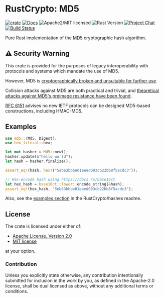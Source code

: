 # RustCrypto: MD5

[![crate][crate-image]][crate-link]
[![Docs][docs-image]][docs-link]
![Apache2/MIT licensed][license-image]
![Rust Version][rustc-image]
[![Project Chat][chat-image]][chat-link]
[![Build Status][build-image]][build-link]

Pure Rust implementation of the [MD5] cryptographic hash algorithm.

## ⚠️ Security Warning

This crate is provided for the purposes of legacy interoperability with
protocols and systems which mandate the use of MD5.

However, MD5 is [cryptographically broken and unsuitable for further use][1].

Collision attacks against MD5 are both practical and trivial, and
[theoretical attacks against MD5's preimage resistance have been found][2].

[RFC 6151] advises no new IETF protocols can be designed MD5-based constructions,
including HMAC-MD5.

## Examples

```rust
use md5::{Md5, Digest};
use hex_literal::hex;

let mut hasher = Md5::new();
hasher.update(b"hello world");
let hash = hasher.finalize();

assert_eq!(hash, hex!("5eb63bbbe01eeed093cb22bb8f5acdc3"));

// Hex-encode hash using https://docs.rs/base16ct
let hex_hash = base16ct::lower::encode_string(&hash);
assert_eq!(hex_hash, "5eb63bbbe01eeed093cb22bb8f5acdc3");
```

Also, see the [examples section] in the RustCrypto/hashes readme.

## License

The crate is licensed under either of:

* [Apache License, Version 2.0](http://www.apache.org/licenses/LICENSE-2.0)
* [MIT license](http://opensource.org/licenses/MIT)

at your option.

### Contribution

Unless you explicitly state otherwise, any contribution intentionally submitted
for inclusion in the work by you, as defined in the Apache-2.0 license, shall be
dual licensed as above, without any additional terms or conditions.

[//]: # (badges)

[crate-image]: https://img.shields.io/crates/v/md-5.svg
[crate-link]: https://crates.io/crates/md-5
[docs-image]: https://docs.rs/md-5/badge.svg
[docs-link]: https://docs.rs/md-5/
[license-image]: https://img.shields.io/badge/license-Apache2.0/MIT-blue.svg
[rustc-image]: https://img.shields.io/badge/rustc-1.85+-blue.svg
[chat-image]: https://img.shields.io/badge/zulip-join_chat-blue.svg
[chat-link]: https://rustcrypto.zulipchat.com/#narrow/stream/260041-hashes
[build-image]: https://github.com/RustCrypto/hashes/actions/workflows/md5.yml/badge.svg?branch=master
[build-link]: https://github.com/RustCrypto/hashes/actions/workflows/md5.yml?query=branch:master

[//]: # (general links)

[MD5]: https://en.wikipedia.org/wiki/MD5
[examples section]: https://github.com/RustCrypto/hashes#Examples
[1]: https://www.kb.cert.org/vuls/id/836068
[2]: https://dl.acm.org/citation.cfm?id=1724151
[RFC 6151]: https://tools.ietf.org/html/rfc6151
